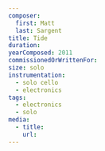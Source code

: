 ```yaml
---
composer:
  first: Matt
  last: Sargent
title: Tide
duration:
yearComposed: 2011
commissionedOrWrittenFor:
size: solo
instrumentation:
  - solo cello
  - electronics
tags:
  - electronics
  - solo 
media:
  - title:
    url:
---
```


